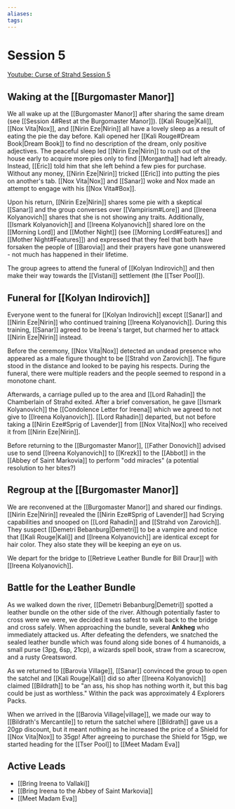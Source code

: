 ```yaml
---
aliases: 
tags: 
---
```


# Session 5

[Youtube: Curse of Strahd Session 5](https://youtu.be/1pBFAP5rmlk)

## Waking at the [[Burgomaster Manor]]

We all wake up at the [[Burgomaster Manor]] after sharing the same dream (see [[Session 4#Rest at the Burgomaster Manor]]). [[Kali Rouge|Kali]], [[Nox Vita|Nox]], and [[Nirin Eze|Nirin]] all have a lovely sleep as a result of eating the pie the day before.  Kali opened her [[Kali Rouge#Dream Book|Dream Book]] to find no description of the dream, only positive adjectives.  The peaceful sleep led [[Nirin Eze|Nirin]] to rush out of the house early to acquire more pies only to find [[Morgantha]] had left already.  Instead, [[Eric]] told him that she left behind a few pies for purchase.  Without any money, [[Nirin Eze|Nirin]] tricked [[Eric]] into putting the pies on another's tab. [[Nox Vita|Nox]] and [[Sanar]] woke and Nox made an attempt to engage with his [[Nox Vita#Box]].

Upon his return, [[Nirin Eze|Nirin]] shares some pie with a skeptical [[Sanar]] and the group converses over [[Vampirism#Lore]] and [[Ireena Kolyanovich]] shares that she is not showing any traits.  Additionally, [[Ismark Kolyanovich]] and [[Ireena Kolyanovich]] shared lore on the [[Morning Lord]] and [[Mother Night]] (see [[Morning Lord#Features]] and [[Mother Night#Features]]) and expressed that they feel that both have forsaken the people of [[Barovia]] and their prayers have gone unanswered - not much has happened in their lifetime.

The group agrees to attend the funeral of [[Kolyan Indirovich]] and then make their way towards the [[Vistani]] settlement (the [[Tser Pool]]).

## Funeral for [[Kolyan Indirovich]]

Everyone went to the funeral for [[Kolyan Indirovich]] except [[Sanar]] and [[Nirin Eze|Nirin]] who continued training [[Ireena Kolyanovich]].  During this training, [[Sanar]] agreed to be Ireena's target, but charmed her to attack [[Nirin Eze|Nirin]] instead.

Before the ceremony, [[Nox Vita|Nox]] detected an undead presence who appeared as a male figure thought to be [[Strahd von Zarovich]].  The figure stood in the distance and looked to be paying his respects.  During the funeral, there were multiple readers and the people seemed to respond in a monotone chant.  

Afterwards, a carriage pulled up to the area and [[Lord Rahadin]] the Chamberlain of Strahd exited.  After a brief conversation, he gave [[Ismark Kolyanovich]] the [[Condolence Letter for Ireena]] which we agreed to not give to [[Ireena Kolyanovich]].  [[Lord Rahadin]] departed, but not before taking a [[Nirin Eze#Sprig of Lavender]] from [[Nox Vita|Nox]] who received it from [[Nirin Eze|Nirin]].

Before returning to the [[Burgomaster Manor]], [[Father Donovich]] advised use to send [[Ireena Kolyanovich]] to [[Krezk]] to the [[Abbot]] in the [[Abbey of Saint Markovia]] to perform "odd miracles" (a potential resolution to her bites?)

## Regroup at the [[Burgomaster Manor]]

We are reconvened at the [[Burgomaster Manor]] and shared our findings.  [[Nirin Eze|Nirin]] revealed the [[Nirin Eze#Sprig of Lavender]] had Scrying capabilities and snooped on [[Lord Rahadin]] and [[Strahd von Zarovich]].  They suspect [[Demetri Bebanburg|Demetri]] to be a vampire and notice that [[Kali Rouge|Kali]] and [[Ireena Kolyanovich]] are identical except for hair color. They also state they will be keeping an eye on us.

We depart for the bridge to [[Retrieve Leather Bundle for Bill Draur]] with [[Ireena Kolyanovich]]. 

## Battle for the Leather Bundle

As we walked down the river, [[Demetri Bebanburg|Demetri]] spotted a leather bundle on the other side of the river.  Although potentially faster to cross were we were, we decided it was safest to walk back to the bridge and cross safely.  When approaching the bundle, several **Ankheg** who immediately attacked us.  After defeating the defenders, we snatched the sealed leather bundle which was found along side bones of 4 humanoids, a small purse (3pg, 6sp, 21cp), a wizards spell book, straw from a scarecrow, and a rusty Greatsword.

As we returned to [[Barovia Village]], [[Sanar]] convinced the group to open the satchel and [[Kali Rouge|Kali]] did so after [[Ireena Kolyanovich]] claimed [[Bildrath]] to be "an ass, his shop has nothing worth it, but this bag could be just as worthless."  Within the pack was approximately 4 Explorers Packs.  

When we arrived in the [[Barovia Village|village]], we made our way to [[Bildrath's Mercantile]] to return the satchel where [[Bildrath]] gave us a 20gp discount, but it meant nothing as he increased the price of a Shield for [[Nox Vita|Nox]] to 35gp!  After agreeing to purchase the Shield for 15gp, we started heading for the [[Tser Pool]] to [[Meet Madam Eva]]

## Active Leads

- [[Bring Ireena to Vallaki]]
- [[Bring Ireena to the Abbey of Saint Markovia]]
- [[Meet Madam Eva]]
